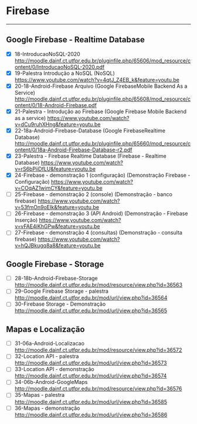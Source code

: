 # Firebase
-----------------

## Google Firebase - Realtime Database
- [x] 18-IntroducaoNoSQL-2020
  http://moodle.dainf.ct.utfpr.edu.br/pluginfile.php/65606/mod_resource/content/0/IntroducaoNoSQL-2020.pdf
- [x] 19-Palestra Introdução a NoSQL (NoSQL)
  https://www.youtube.com/watch?v=4qtJ_Z4EB_k&feature=youtu.be
- [x] 20-18-Android-Firebase Arquivo (Google FirebaseMobile Backend As a Service)
  http://moodle.dainf.ct.utfpr.edu.br/pluginfile.php/65608/mod_resource/content/0/18-Android-Firebase.pdf
- [x] 21-Palestra - Introdução ao Firebase (Google Firebase Mobile Backend as a service)
  https://www.youtube.com/watch?v=dCu9ruhXHng&feature=youtu.be
- [x] 22-18a-Android-Firebase-Database (Google FirebaseRealtime Database)
  http://moodle.dainf.ct.utfpr.edu.br/pluginfile.php/65660/mod_resource/content/0/18a-Android-Firebase-Database-r2.pdf
- [x] 23-Palestra - Firebase Realtime Database (Firebase - Realtime Database)
  https://www.youtube.com/watch?v=rS6bPiiDfLU&feature=youtu.be
- [x] 24-Firebase - demonstração 1 (configuração) (Demonstração Firebase - Configuração)
  https://www.youtube.com/watch?v=COqAZ1wimCY&feature=youtu.be
- [ ] 25-Firebase - demonstração 2 (console) (Demonstração - banco firebase)
  https://www.youtube.com/watch?v=53fmOn9oEIk&feature=youtu.be
- [ ] 26-Firebase - demonstração 3 (API Android) (Demonstração - Firebase Inserção)
  https://www.youtube.com/watch?v=vFAE4iKhGPw&feature=youtu.be
- [ ] 27-Firebase - demonstração 4 (consultas) (Demonstração - consulta firebase)
  https://www.youtube.com/watch?v=hQJBkugq8a8&feature=youtu.be

## Google Firebase - Storage

- [ ] 28-18b-Android-Firebase-Storage
  http://moodle.dainf.ct.utfpr.edu.br/mod/resource/view.php?id=36563
- [ ] 29-Google Firebase Storage - palestra
  http://moodle.dainf.ct.utfpr.edu.br/mod/url/view.php?id=36564
- [ ] 30-Firebase Storage - Demonstração
  http://moodle.dainf.ct.utfpr.edu.br/mod/url/view.php?id=36565
  
## Mapas e Localização

- [ ] 31-06a-Android-Localizacao
  http://moodle.dainf.ct.utfpr.edu.br/mod/resource/view.php?id=36572
- [ ] 32-Location API - palestra
  http://moodle.dainf.ct.utfpr.edu.br/mod/url/view.php?id=36573
- [ ] 33-Location API - demonstração
  http://moodle.dainf.ct.utfpr.edu.br/mod/url/view.php?id=36574
- [ ] 34-06b-Android-GoogleMaps
  http://moodle.dainf.ct.utfpr.edu.br/mod/resource/view.php?id=36576
- [ ] 35-Mapas - palestra
  http://moodle.dainf.ct.utfpr.edu.br/mod/url/view.php?id=36585
- [ ] 36-Mapas - demonstração
  http://moodle.dainf.ct.utfpr.edu.br/mod/url/view.php?id=36586
